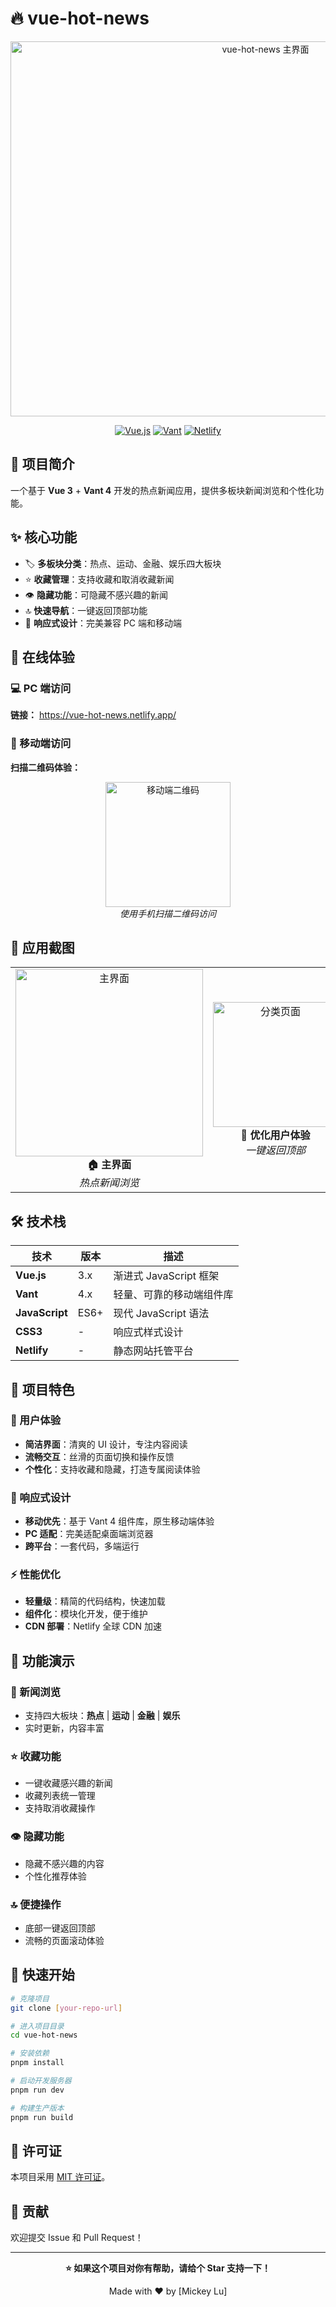# 🔥 vue-hot-news

<div align="center">
  <img width="800" height="600" alt="vue-hot-news 主界面" src="https://github.com/user-attachments/assets/29e2affa-68d7-415d-863f-d16efef4410c" />
</div>

<div align="center">
  
  [![Vue.js](https://img.shields.io/badge/Vue.js-3.x-4FC08D?style=flat-square&logo=vue.js&logoColor=white)](https://vuejs.org/)
  [![Vant](https://img.shields.io/badge/Vant-4.x-07C160?style=flat-square&logo=wechat&logoColor=white)](https://vant-contrib.gitee.io/vant/)
  [![Netlify](https://img.shields.io/badge/Netlify-00C7B7?style=flat-square&logo=netlify&logoColor=white)](https://vue-hot-news.netlify.app/)
  
</div>

## 📖 项目简介

一个基于 **Vue 3** + **Vant 4** 开发的热点新闻应用，提供多板块新闻浏览和个性化功能。

## ✨ 核心功能

- 🏷️ **多板块分类**：热点、运动、金融、娱乐四大板块
- ⭐ **收藏管理**：支持收藏和取消收藏新闻
- 👁️ **隐藏功能**：可隐藏不感兴趣的新闻
- 🔝 **快速导航**：一键返回顶部功能
- 📱 **响应式设计**：完美兼容 PC 端和移动端

## 🚀 在线体验

### 💻 PC 端访问

**链接：** https://vue-hot-news.netlify.app/

### 📱 移动端访问

**扫描二维码体验：**

<div align="center">
  <img width="200" height="200" alt="移动端二维码" src="https://github.com/user-attachments/assets/7400acbd-0606-4c2a-8d58-1cde1424a51f" />
  <br>
  <em>使用手机扫描二维码访问</em>
</div>

## 📱 应用截图

<table border="0">
  <tr>
    <td align="center">
      <img width="300" alt="主界面" src="https://github.com/user-attachments/assets/d4ef4a19-66c8-4d19-86fc-88a2794899f5" />
      <br>
      <b>🏠 主界面</b>
      <br>
      <em>热点新闻浏览</em>
    </td>
    <td align="center">
      <img width="200" alt="分类页面" src="https://github.com/user-attachments/assets/16fe04fd-d624-4b02-8d75-55ce750251b1" />
      <br>
      <b>📂 优化用户体验</b>
      <br>
      <em>一键返回顶部</em>
    </td>
    <td align="center">
      <img width="200" alt="收藏页面" src="https://github.com/user-attachments/assets/67157f64-db8d-48a3-a243-786cb0791b07" />
      <br>
      <b>⭐ 收藏页面</b>
      <br>
      <em>个人收藏管理</em>
    </td>
  </tr>
</table>

## 🛠️ 技术栈

| 技术           | 版本 | 描述                     |
| -------------- | ---- | ------------------------ |
| **Vue.js**     | 3.x  | 渐进式 JavaScript 框架   |
| **Vant**       | 4.x  | 轻量、可靠的移动端组件库 |
| **JavaScript** | ES6+ | 现代 JavaScript 语法     |
| **CSS3**       | -    | 响应式样式设计           |
| **Netlify**    | -    | 静态网站托管平台         |

## 🎯 项目特色

### 🎨 用户体验

- **简洁界面**：清爽的 UI 设计，专注内容阅读
- **流畅交互**：丝滑的页面切换和操作反馈
- **个性化**：支持收藏和隐藏，打造专属阅读体验

### 📐 响应式设计

- **移动优先**：基于 Vant 4 组件库，原生移动端体验
- **PC 适配**：完美适配桌面端浏览器
- **跨平台**：一套代码，多端运行

### ⚡ 性能优化

- **轻量级**：精简的代码结构，快速加载
- **组件化**：模块化开发，便于维护
- **CDN 部署**：Netlify 全球 CDN 加速

## 🌟 功能演示

### 📰 新闻浏览

- 支持四大板块：**热点** | **运动** | **金融** | **娱乐**
- 实时更新，内容丰富

### ⭐ 收藏功能

- 一键收藏感兴趣的新闻
- 收藏列表统一管理
- 支持取消收藏操作

### 👁️ 隐藏功能

- 隐藏不感兴趣的内容
- 个性化推荐体验

### 🔝 便捷操作

- 底部一键返回顶部
- 流畅的页面滚动体验

## 🚀 快速开始

```bash
# 克隆项目
git clone [your-repo-url]

# 进入项目目录
cd vue-hot-news

# 安装依赖
pnpm install

# 启动开发服务器
pnpm run dev

# 构建生产版本
pnpm run build
```

## 📄 许可证

本项目采用 [MIT 许可证](https://opensource.org/licenses/MIT)。

## 🤝 贡献

欢迎提交 Issue 和 Pull Request！

---

<div align="center">
  
  **⭐ 如果这个项目对你有帮助，请给个 Star 支持一下！**
  
  Made with ❤️ by [Mickey Lu]
  
</div>
